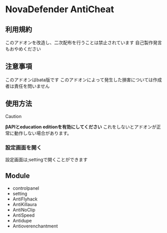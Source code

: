 # NovaDefender AntiCheat

## 利用規約

このアドオンを改造し、二次配布を行うことは禁止されています
自己製作発言もおやめください

## 注意事項

このアドオンはbata版です
このアドオンによって発生した損害については作成者は責任を問いません

## 使用方法

> [!CAUTION]
> **βAPIとeducation editionを有効にしてください** これをしないとアドオンが正常に動作しない場合があります。

### 設定画面を開く

設定画面は;settingで開くことができます

## Module

* controlpanel
* setting
* AntiFlyhack
* AntiKillaura
* AntiNoClip
* AntiSpeed
* Antidupe
* Antioverenchantment

